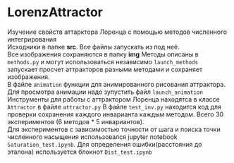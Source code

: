 # LorenzAttractor
Изучение свойств аттарктора Лоренца с помощью методов численного интегрирования  
Исходники в папке **src**. Все файлы запускать из под неё.  
Все изображения сохраняются в папку **img**
Методы описаны в `methods.py` и могут использоваться независимо
`launch_methods` запускает просчет аттракторов разными методами и сохраняет изображения.  
В файле `animation` функции для анимированного рисования аттрактора.
Для просмотра анимации надо зупустить файл `launch_animation`
Инструменты для работы с аттрактором Лоренца находятса в классе `Attractor` в файле `attractor.py`
В файле `test_inv.py` находится код для проверки сохранения каждого инварианта каждым методом. Всего 30 экспериментов (6 методов * 5 инвариантов).  
Для экспериментов с зависимостью точности от шага и поиска точки численного насыщения использовался jupyter notebook `Saturation_test.ipynb`. 
Для определения ошибки(расстояния до эталона) используется блокнот `Dist_test.ipynb` 